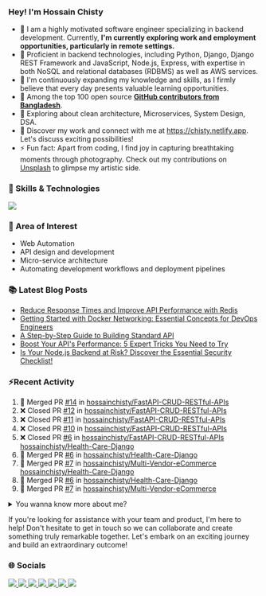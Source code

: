 ### Hey! I'm Hossain Chisty

<div align="center">

<!--  ![Chisty](gitartwork.svg)  -->

</div>

<!-- ?Note: I kindly request that you refrain from blindly copying the content of my readme file. I would like to ensure that the content remains original and tailored to my specific needs. -->

- 💼 I am a highly motivated software engineer specializing in backend development. Currently, **I'm currently exploring work and employment opportunities, particularly in remote settings.**
- 🚀 Proficient in backend technologies, including Python, Django, Django REST Framework and JavaScript, Node.js, Express, with expertise in both NoSQL and relational databases (RDBMS) as well as AWS services.
- 🌱 I'm continuously expanding my knowledge and skills, as I firmly believe that every day presents valuable learning opportunities.
- 🎢 Among the top 100 open source **[GitHub contributors from Bangladesh](https://github.com/gayanvoice/top-github-users/blob/main/markdown/public_contributions/bangladesh.md)**.
- 🤔 Exploring about clean architecture, Microservices, System Design, DSA.
- 🔗 Discover my work and connect with me at https://chisty.netlify.app. Let's discuss exciting possibilities!
- ⚡ Fun fact: Apart from coding, I find joy in capturing breathtaking moments through photography. Check out my contributions on [Unsplash](https://unsplash.com/@hossainchisty) to glimpse my artistic side.

### 💪 Skills & Technologies
![](https://skillicons.dev/icons?i=js,ts,nodejs,express,py,django,react,nextjs,mongodb,sqlite,postgresql,redis,aws,docker,githubactions)

### 🧐 Area of Interest

- Web Automation
- API design and development
- Micro-service architecture
- Automating development workflows and deployment pipelines


### 📚 Latest Blog Posts

<!-- BLOG-POST-LIST:START -->
<!-- BLOG-POST-LIST:END -->

<!-- HASHNODE:START -->
- [Reduce Response Times and Improve API Performance with Redis](https://hossainchisty.hashnode.dev/reduce-response-times-and-improve-api-performance-with-redis)
- [Getting Started with Docker Networking: Essential Concepts for  DevOps Engineers](https://hossainchisty.hashnode.dev/getting-started-with-docker-networking-essential-concepts-for-devops-engineers)
- [A Step-by-Step Guide to Building Standard API](https://hossainchisty.hashnode.dev/a-step-by-step-guide-to-building-standard-api)
- [Boost Your API&#39;s Performance: 5 Expert Tricks You Need to Try](https://hossainchisty.hashnode.dev/boost-your-apis-performance-5-expert-tricks-you-need-to-try)
- [Is Your Node.js Backend at Risk? Discover the Essential Security Checklist!](https://hossainchisty.hashnode.dev/is-your-nodejs-backend-at-risk-discover-the-essential-security-checklist)
<!-- HASHNODE:END -->

### ⚡Recent Activity

<!--START_SECTION:activity-->

1. 🎉 Merged PR [#14](https://github.com/hossainchisty/FastAPI-CRUD-RESTful-APIs/pull/14) in [hossainchisty/FastAPI-CRUD-RESTful-APIs](https://github.com/hossainchisty/FastAPI-CRUD-RESTful-APIs)
2. ❌ Closed PR [#12](https://github.com/hossainchisty/FastAPI-CRUD-RESTful-APIs/pull/12) in [hossainchisty/FastAPI-CRUD-RESTful-APIs](https://github.com/hossainchisty/FastAPI-CRUD-RESTful-APIs)
3. ❌ Closed PR [#11](https://github.com/hossainchisty/FastAPI-CRUD-RESTful-APIs/pull/11) in [hossainchisty/FastAPI-CRUD-RESTful-APIs](https://github.com/hossainchisty/FastAPI-CRUD-RESTful-APIs)
4. ❌ Closed PR [#10](https://github.com/hossainchisty/FastAPI-CRUD-RESTful-APIs/pull/10) in [hossainchisty/FastAPI-CRUD-RESTful-APIs](https://github.com/hossainchisty/FastAPI-CRUD-RESTful-APIs)
5. ❌ Closed PR [#6](https://github.com/hossainchisty/FastAPI-CRUD-RESTful-APIs/pull/6) in [hossainchisty/FastAPI-CRUD-RESTful-APIs](https://github.com/hossainchisty/FastAPI-CRUD-RESTful-APIs)
   [hossainchisty/Health-Care-Django](https://github.com/hossainchisty/Health-Care-Django)
4. 🎉 Merged PR [#6](https://github.com/hossainchisty/Health-Care-Django/pull/6) in
   [hossainchisty/Health-Care-Django](https://github.com/hossainchisty/Health-Care-Django)
5. 🎉 Merged PR [#7](https://github.com/hossainchisty/Multi-Vendor-eCommerce/pull/7) in
   [hossainchisty/Multi-Vendor-eCommerce](https://github.com/hossainchisty/Multi-Vendor-eCommerce)
   [hossainchisty/Health-Care-Django](https://github.com/hossainchisty/Health-Care-Django)
6. 🎉 Merged PR [#6](https://github.com/hossainchisty/Health-Care-Django/pull/6) in
   [hossainchisty/Health-Care-Django](https://github.com/hossainchisty/Health-Care-Django)
7. 🎉 Merged PR [#7](https://github.com/hossainchisty/Multi-Vendor-eCommerce/pull/7) in
[hossainchisty/Multi-Vendor-eCommerce](https://github.com/hossainchisty/Multi-Vendor-eCommerce)
<!--END_SECTION:activity-->

<!-- Summary start -->
<details>
  <summary>
    You wanna know more about me?
  </summary>

  <br>
Greetings! I'm an enthusiastic software engineer with a deep-rooted passion for backend development. My unwavering dedication to constant learning empowers me to enhance my skill set, ultimately enabling me to craft exceptional software solutions.

I specialize in building complex web applications using cutting-edge technologies like  JavaScript, TypeScript, Node.js, Express, MongoDB, React. My expertise allows me to create scalable, robust, and efficient systems that meet client and user needs. I'm always eager to learn and grow, staying updated with industry trends and best practices. I enjoy collaborating with developers and stakeholders to solve real-world problems with innovative solutions.
  <br>


[![GitHub WidgetBox](https://github-widgetbox.vercel.app/api/profile?username=hossainchisty&data=followers,repositories,stars,commits&theme=viridescent)](https://github.com/hossainchisty)

#### Github Stats

  <p align="left">
    <img width="500px"
      src="https://github-readme-stats.vercel.app/api?username=hossainchisty&show_icons=true&theme=midnight-purple&line_height=25&hide=stars">
  </p>

#### Trophy
[![trophy](https://github-profile-trophy.vercel.app/?username=hossainchisty&theme=onedark)](https://github.com/ryo-ma/github-profile-trophy)

#### Productivity Stats


 ![Hossain Chisty's Productivity Stats](https://github-profile-summary-cards.vercel.app/api/cards/profile-details?username=hossainchisty&theme=midnight_purple)


#### Top language  

![](http://github-profile-summary-cards.vercel.app/api/cards/repos-per-language?username=hossainchisty&theme=midnight_purple)


#### Profile Visits

  <p align="left">
    <img width="230px" src="https://profile-counter.glitch.me/hossainchisty/count.svg" />
  </p>


</details>
<!-- Summary end -->

If you're looking for assistance with your team and product, I'm here to help! Don't hesitate to get in touch so we can collaborate and create something truly remarkable together. Let's embark on an exciting journey and build an extraordinary outcome!

<!-- Connect start -->

### 🌐 Socials

<a class="header-badge" target="_blank" href="https://www.linkedin.com/in/hossainchisty/">
  <img src="https://img.shields.io/badge/style--5eba00.svg?label=LinkedIn&logo=linkedin&style=social">
</a>

<a class="header-badge" target="_blank" href="https://www.instagram.com/hossain.chisty/">
  <img src="https://img.shields.io/badge/style--5eba00.svg?label=Instagram&logo=Instagram&style=social">
</a>

<a class="header-badge" target="_blank" href="https://twitter.com/hossain_chisty7">
  <img src="https://img.shields.io/badge/style--5eba00.svg?label=Twitter&logo=Twitter&style=social">
</a>

<a class="header-badge" target="_blank" href="https://www.youtube.com/@thetechtimes">
  <img src="https://img.shields.io/badge/style--5eba00.svg?label=Youtube&logo=Youtube&style=social">
</a>

<a class="header-badge" target="_blank" href="https://hossainchisty.hashnode.dev/">
  <img src="https://img.shields.io/badge/style--5eba00.svg?label=Hashnode&logo=Hashnode&style=social">
</a>

<a class="header-badge" target="_blank" href="https://unsplash.com/@hossainchisty">
  <img src="https://img.shields.io/badge/style--5eba00.svg?label=Unsplash&logo=Unsplash&style=social">
</a>

<a class="header-badge" target="_blank" href="mailto:hossain.chisty11@gmail.com">
  <img src="https://img.shields.io/badge/style--5eba00.svg?label=Gmail&logo=Gmail&style=social">
</a>
<!-- Connect end -->

